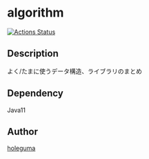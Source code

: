 algorithm
====
[![Actions Status](https://github.com/holeguma/algorithm/workflows/verify/badge.svg)](https://github.com/holeguma/algorithm/actions) 

## Description
よく/たまに使うデータ構造、ライブラリのまとめ

  
## Dependency
Java11

## Author
[holeguma](https://github.com/holeguma)
